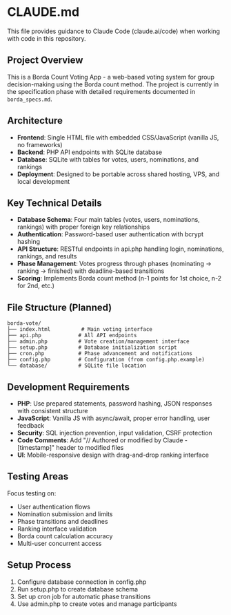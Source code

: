 # CLAUDE.md

This file provides guidance to Claude Code (claude.ai/code) when working with code in this repository.

## Project Overview
This is a Borda Count Voting App - a web-based voting system for group decision-making using the Borda count method. The project is currently in the specification phase with detailed requirements documented in `borda_specs.md`.

## Architecture
- **Frontend**: Single HTML file with embedded CSS/JavaScript (vanilla JS, no frameworks)
- **Backend**: PHP API endpoints with SQLite database
- **Database**: SQLite with tables for votes, users, nominations, and rankings
- **Deployment**: Designed to be portable across shared hosting, VPS, and local development

## Key Technical Details
- **Database Schema**: Four main tables (votes, users, nominations, rankings) with proper foreign key relationships
- **Authentication**: Password-based user authentication with bcrypt hashing
- **API Structure**: RESTful endpoints in api.php handling login, nominations, rankings, and results
- **Phase Management**: Votes progress through phases (nominating → ranking → finished) with deadline-based transitions
- **Scoring**: Implements Borda count method (n-1 points for 1st choice, n-2 for 2nd, etc.)

## File Structure (Planned)
```
borda-vote/
├── index.html          # Main voting interface
├── api.php            # All API endpoints
├── admin.php          # Vote creation/management interface
├── setup.php          # Database initialization script
├── cron.php           # Phase advancement and notifications
├── config.php         # Configuration (from config.php.example)
└── database/          # SQLite file location
```

## Development Requirements
- **PHP**: Use prepared statements, password hashing, JSON responses with consistent structure
- **JavaScript**: Vanilla JS with async/await, proper error handling, user feedback
- **Security**: SQL injection prevention, input validation, CSRF protection
- **Code Comments**: Add "// Authored or modified by Claude - [timestamp]" header to modified files
- **UI**: Mobile-responsive design with drag-and-drop ranking interface

## Testing Areas
Focus testing on:
- User authentication flows
- Nomination submission and limits
- Phase transitions and deadlines
- Ranking interface validation
- Borda count calculation accuracy
- Multi-user concurrent access

## Setup Process
1. Configure database connection in config.php
2. Run setup.php to create database schema
3. Set up cron job for automatic phase transitions
4. Use admin.php to create votes and manage participants